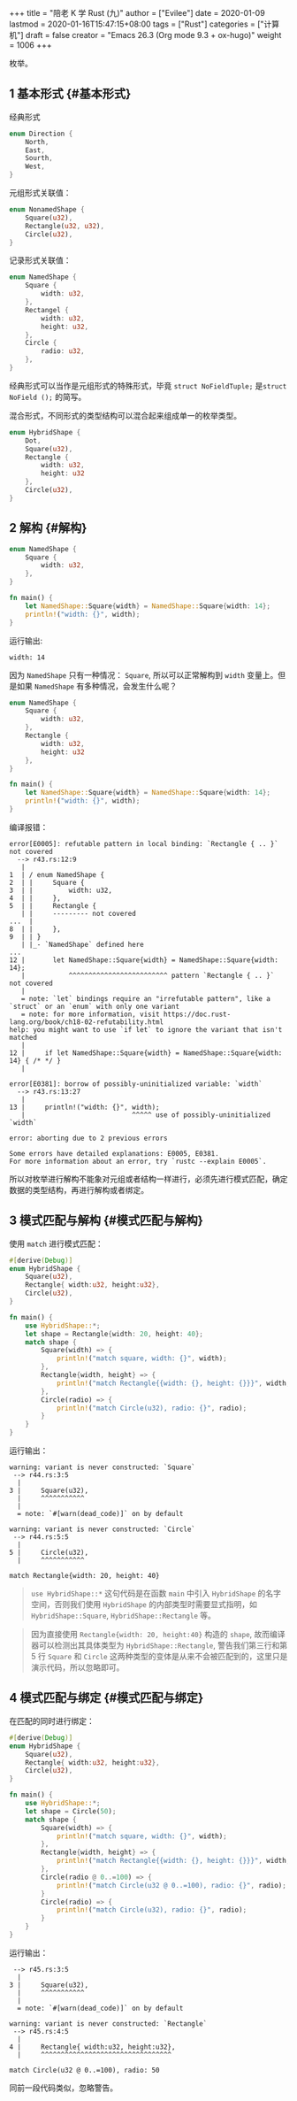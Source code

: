 +++
title = "陪老 K 学 Rust (九)"
author = ["Evilee"]
date = 2020-01-09
lastmod = 2020-01-16T15:47:15+08:00
tags = ["Rust"]
categories = ["计算机"]
draft = false
creator = "Emacs 26.3 (Org mode 9.3 + ox-hugo)"
weight = 1006
+++

枚举。
<!--more-->


## <span class="section-num">1</span> 基本形式 {#基本形式}

经典形式

```rust
enum Direction {
    North,
    East,
    Sourth,
    West,
}
```

元组形式关联值：

```rust
enum NonamedShape {
    Square(u32),
    Rectangle(u32, u32),
    Circle(u32),
}
```

记录形式关联值：

```rust
enum NamedShape {
    Square {
        width: u32,
    },
    Rectangel {
        width: u32,
        height: u32,
    },
    Circle {
        radio: u32,
    },
}
```

经典形式可以当作是元组形式的特殊形式，毕竟 `struct NoFieldTuple;` 是`struct NoField ();` 的简写。

混合形式，不同形式的类型结构可以混合起来组成单一的枚举类型。

```rust
enum HybridShape {
    Dot,
    Square(u32),
    Rectangle {
        width: u32,
        height: u32
    },
    Circle(u32),
}
```


## <span class="section-num">2</span> 解构 {#解构}

```rust
enum NamedShape {
    Square {
        width: u32,
    },
}

fn main() {
    let NamedShape::Square{width} = NamedShape::Square{width: 14};
    println!("width: {}", width);
}
```

运行输出:

```text
width: 14
```

因为 `NamedShape` 只有一种情况： `Square`, 所以可以正常解构到 `width` 变量上。但是如果 `NamedShape` 有多种情况，会发生什么呢？

```rust
enum NamedShape {
    Square {
        width: u32,
    },
    Rectangle {
        width: u32,
        height: u32
    },
}

fn main() {
    let NamedShape::Square{width} = NamedShape::Square{width: 14};
    println!("width: {}", width);
}
```

编译报错：

```text
error[E0005]: refutable pattern in local binding: `Rectangle { .. }` not covered
  --> r43.rs:12:9
   |
1  | / enum NamedShape {
2  | |     Square {
3  | |         width: u32,
4  | |     },
5  | |     Rectangle {
   | |     --------- not covered
...  |
8  | |     },
9  | | }
   | |_- `NamedShape` defined here
...
12 |       let NamedShape::Square{width} = NamedShape::Square{width: 14};
   |           ^^^^^^^^^^^^^^^^^^^^^^^^^ pattern `Rectangle { .. }` not covered
   |
   = note: `let` bindings require an "irrefutable pattern", like a `struct` or an `enum` with only one variant
   = note: for more information, visit https://doc.rust-lang.org/book/ch18-02-refutability.html
help: you might want to use `if let` to ignore the variant that isn't matched
   |
12 |     if let NamedShape::Square{width} = NamedShape::Square{width: 14} { /* */ }
   |

error[E0381]: borrow of possibly-uninitialized variable: `width`
  --> r43.rs:13:27
   |
13 |     println!("width: {}", width);
   |                           ^^^^^ use of possibly-uninitialized `width`

error: aborting due to 2 previous errors

Some errors have detailed explanations: E0005, E0381.
For more information about an error, try `rustc --explain E0005`.
```

所以对枚举进行解构不能象对元组或者结构一样进行，必须先进行模式匹配，确定数据的类型结构，再进行解构或者绑定。


## <span class="section-num">3</span> 模式匹配与解构 {#模式匹配与解构}

使用 `match` 进行模式匹配：

```rust
#[derive(Debug)]
enum HybridShape {
    Square(u32),
    Rectangle{ width:u32, height:u32},
    Circle(u32),
}

fn main() {
    use HybridShape::*;
    let shape = Rectangle{width: 20, height: 40};
    match shape {
        Square(width) => {
            println!("match square, width: {}", width);
        },
        Rectangle{width, height} => {
            println!("match Rectangle{{width: {}, height: {}}}", width, height);
        },
        Circle(radio) => {
            println!("match Circle(u32), radio: {}", radio);
        }
    }
}
```

运行输出：

```text
warning: variant is never constructed: `Square`
 --> r44.rs:3:5
  |
3 |     Square(u32),
  |     ^^^^^^^^^^^
  |
  = note: `#[warn(dead_code)]` on by default

warning: variant is never constructed: `Circle`
 --> r44.rs:5:5
  |
5 |     Circle(u32),
  |     ^^^^^^^^^^^

match Rectangle{width: 20, height: 40}
```

> `use HybridShape::*` 这句代码是在函数 `main` 中引入
> `HybridShape` 的名字空间，否则我们使用 `HybridShape` 的内部类型时需要显式指明，如 `HybridShape::Square`, `HybridShape::Rectangle` 等。

<!--quoteend-->

> 因为直接使用 `Rectangle{width: 20, height:40}` 构造的
> `shape`, 故而编译器可以检测出其具体类型为 `HybridShape::Rectangle`, 警告我们第三行和第 5 行 `Square` 和 `Circle` 这两种类型的变体是从来不会被匹配到的，这里只是演示代码，所以忽略即可。


## <span class="section-num">4</span> 模式匹配与绑定 {#模式匹配与绑定}

在匹配的同时进行绑定：

```rust
#[derive(Debug)]
enum HybridShape {
    Square(u32),
    Rectangle{ width:u32, height:u32},
    Circle(u32),
}

fn main() {
    use HybridShape::*;
    let shape = Circle(50);
    match shape {
        Square(width) => {
            println!("match square, width: {}", width);
        },
        Rectangle{width, height} => {
            println!("match Rectangle{{width: {}, height: {}}}", width, height);
        },
        Circle(radio @ 0..=100) => {
            println!("match Circle(u32 @ 0..=100), radio: {}", radio);
        }
        Circle(radio) => {
            println!("match Circle(u32), radio: {}", radio);
        }
    }
}
```

运行输出：

```text
 --> r45.rs:3:5
  |
3 |     Square(u32),
  |     ^^^^^^^^^^^
  |
  = note: `#[warn(dead_code)]` on by default

warning: variant is never constructed: `Rectangle`
 --> r45.rs:4:5
  |
4 |     Rectangle{ width:u32, height:u32},
  |     ^^^^^^^^^^^^^^^^^^^^^^^^^^^^^^^^^

match Circle(u32 @ 0..=100), radio: 50
```

同前一段代码类似，忽略警告。
